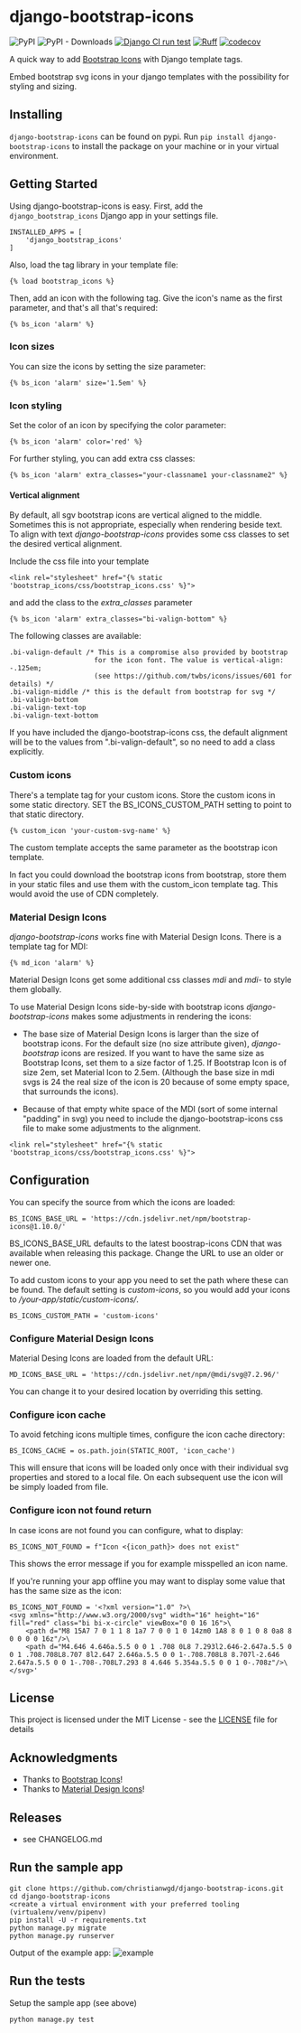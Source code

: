 # django-bootstrap-icons

![PyPI](https://img.shields.io/pypi/v/django-bootstrap-icons)
![PyPI - Downloads](https://img.shields.io/pypi/dm/django-bootstrap-icons)
[![Django CI run test](https://github.com/christianwgd/django-bootstrap-icons/actions/workflows/django-test.yml/badge.svg)](https://github.com/christianwgd/django-bootstrap-icons/actions/workflows/django-test.yml)
[![Ruff](https://img.shields.io/endpoint?url=https://raw.githubusercontent.com/astral-sh/ruff/main/assets/badge/v2.json)](https://github.com/astral-sh/ruff)
[![codecov](https://codecov.io/gh/christianwgd/django-bootstrap-icons/branch/master/graph/badge.svg?token=O4MWGYV52K)](https://codecov.io/gh/christianwgd/django-bootstrap-icons)

A quick way to add [Bootstrap Icons](https://icons.getbootstrap.com) with Django 
template tags.

Embed bootstrap svg icons in your django templates with the possibility for styling 
and sizing.

## Installing

`django-bootstrap-icons` can be found on pypi. Run `pip install django-bootstrap-icons` 
to install the package on your machine or in your virtual environment.

## Getting Started

Using django-bootstrap-icons is easy. First, add the `django_bootstrap_icons` 
Django app in your settings file.

```
INSTALLED_APPS = [
    'django_bootstrap_icons'
]
```

Also, load the tag library in your template file:

```
{% load bootstrap_icons %}
```

Then, add an icon with the following tag. Give the icon's name as the 
first parameter, and that's all that's required:

```
{% bs_icon 'alarm' %}
```

### Icon sizes

You can size the icons by setting the size parameter:

```
{% bs_icon 'alarm' size='1.5em' %}
```

### Icon styling

Set the color of an icon by specifying the color parameter:

```
{% bs_icon 'alarm' color='red' %}
```

For further styling, you can add extra css classes:

```
{% bs_icon 'alarm' extra_classes="your-classname1 your-classname2" %}
```

#### Vertical alignment

By default, all sgv bootstrap icons are vertical aligned to the middle. Sometimes this is 
not appropriate, especially when rendering beside text. To align with text *django-bootstrap-icons*
provides some css classes to set the desired vertical alignment. 

Include the css file into your template

```
<link rel="stylesheet" href="{% static 'bootstrap_icons/css/bootstrap_icons.css' %}">
```

and add the class to the *extra_classes* parameter

```
{% bs_icon 'alarm' extra_classes="bi-valign-bottom" %}
```

The following classes are available:

```
.bi-valign-default /* This is a compromise also provided by bootstrap
                     for the icon font. The value is vertical-align: -.125em; 
                     (see https://github.com/twbs/icons/issues/601 for details) */
.bi-valign-middle /* this is the default from bootstrap for svg */
.bi-valign-bottom
.bi-valign-text-top
.bi-valign-text-bottom
```

If you have included the django-bootstrap-icons css, the default alignment will be to 
the values from ".bi-valign-default", so no need to add a class explicitly.
 
### Custom icons
There's a template tag for your custom icons. Store the custom icons in some 
static directory. SET the BS_ICONS_CUSTOM_PATH setting to point to that static directory.

```
{% custom_icon 'your-custom-svg-name' %}
```

The custom template accepts the same parameter as the bootstrap icon template.

In fact you could download the bootstrap icons from bootstrap, store them in 
your static files and use them with the custom_icon template tag. This would 
avoid the use of CDN completely. 

### Material Design Icons

*django-bootstrap-icons* works fine with Material Design Icons. There is a template
tag for MDI:

```
{% md_icon 'alarm' %}
```

Material Design Icons get some additional css classes *mdi* and *mdi-<icon-name>* to 
style them globally.

To use Material Design Icons side-by-side with bootstrap icons *django-bootstrap-icons* 
makes some adjustments in rendering the icons:

* The base size of Material Design Icons is larger than the size of bootstrap icons. 
  For the default size (no size attribute given), *django-bootstrap* icons are resized.
  If you want to have the same size as Bootstrap Icons, set them to a size factor of 1.25.
  If Bootstrap Icon is of size 2em, set Material Icon to 2.5em. (Although the base size 
  in mdi svgs is 24 the real size of the icon is 20 because of some empty space, that
  surrounds the icons).
  
* Because of that empty white space of the MDI (sort of some internal "padding" in svg)
  you need to include the django-bootstrap-icons css file to make some adjustments to 
  the alignment.

```
<link rel="stylesheet" href="{% static 'bootstrap_icons/css/bootstrap_icons.css' %}">
```

## Configuration

You can specify the source from which the icons are loaded:

```
BS_ICONS_BASE_URL = 'https://cdn.jsdelivr.net/npm/bootstrap-icons@1.10.0/'
```

BS_ICONS_BASE_URL defaults to the latest boostrap-icons CDN that was available 
when releasing this package. Change the URL to use an older or newer one.

To add custom icons to your app you need to set the path where these can be found. 
The default setting is *custom-icons*, so you would add your icons 
to */your-app/static/custom-icons/*.

```
BS_ICONS_CUSTOM_PATH = 'custom-icons'
```

### Configure Material Design Icons

Material Desing Icons are loaded from the default URL:

```
MD_ICONS_BASE_URL = 'https://cdn.jsdelivr.net/npm/@mdi/svg@7.2.96/'
```

You can change it to your desired location by overriding this setting.       

### Configure icon cache

To avoid fetching icons multiple times, configure the icon cache directory:

```
BS_ICONS_CACHE = os.path.join(STATIC_ROOT, 'icon_cache')
```

This will ensure that icons will be loaded only once with their individual svg properties 
and stored to a local file. On each subsequent use the icon will be simply loaded from file.

### Configure icon not found return

In case icons are not found you can configure, what to display:

```
BS_ICONS_NOT_FOUND = f"Icon <{icon_path}> does not exist"
```

This shows the error message if you for example misspelled an icon name.

If you're running your app offline you may want to display some value that has the same size as the icon:

```
BS_ICONS_NOT_FOUND = '<?xml version="1.0" ?>\
<svg xmlns="http://www.w3.org/2000/svg" width="16" height="16" fill="red" class="bi bi-x-circle" viewBox="0 0 16 16">\
	<path d="M8 15A7 7 0 1 1 8 1a7 7 0 0 1 0 14zm0 1A8 8 0 1 0 8 0a8 8 0 0 0 0 16z"/>\
	<path d="M4.646 4.646a.5.5 0 0 1 .708 0L8 7.293l2.646-2.647a.5.5 0 0 1 .708.708L8.707 8l2.647 2.646a.5.5 0 0 1-.708.708L8 8.707l-2.646 2.647a.5.5 0 0 1-.708-.708L7.293 8 4.646 5.354a.5.5 0 0 1 0-.708z"/>\
</svg>'
```

## License

This project is licensed under the MIT License - see the 
[LICENSE](https://github.com/christianwgd/django-bootstrap-icons/blob/master/LICENCE) file for details

## Acknowledgments

* Thanks to [Bootstrap Icons](https://icons.getbootstrap.com)!
* Thanks to [Material Design Icons](https://google.github.io/material-design-icons/)!

## Releases
- see CHANGELOG.md

## Run the sample app
```
git clone https://github.com/christianwgd/django-bootstrap-icons.git
cd django-bootstrap-icons
<create a virtual environment with your preferred tooling (virtualenv/venv/pipenv)
pip install -U -r requirements.txt
python manage.py migrate
python manage.py runserver
```

Output of the example app: 
![example](https://github.com/christianwgd/django-bootstrap-icons/blob/master/sample-app-result.png "Sample App Output")

## Run the tests
Setup the sample app (see above)
```
python manage.py test
```
